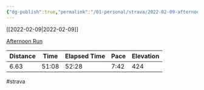 ```yaml
---
{"dg-publish":true,"permalink":"/01-personal/strava/2022-02-09-afternoon-run/"}
---
```



[[2022-02-09\|2022-02-09]]

[Afternoon Run](https://www.strava.com/activities/6658795473)

| Distance | Time  | Elapsed Time | Pace | Elevation |
| -------- | ----- | ------------ | ---- | --------- |
| 6.63     | 51:08 | 52:28        | 7:42 | 424       |




#strava
